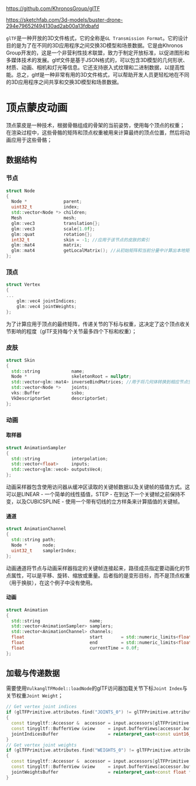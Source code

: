 https://github.com/KhronosGroup/glTF

https://sketchfab.com/3d-models/buster-drone-294e79652f494130ad2ab00a13fdbafd

`glTF`是一种开放的3D文件格式，它的全称是`GL Transmission Format`。它的设计目的是为了在不同的3D应用程序之间交换3D模型和场景数据。它是由Khronos Group开发的，这是一个非营利性技术联盟，致力于制定开放标准，以促进图形和多媒体技术的发展。gltf文件是基于JSON格式的，可以包含3D模型的几何形状、材质、动画、相机和灯光等信息。它还支持嵌入式纹理和二进制数据，以提高性能。总之，gltf是一种非常有用的3D文件格式，可以帮助开发人员更轻松地在不同的3D应用程序之间共享和交换3D模型和场景数据。

# 顶点蒙皮动画

顶点蒙皮是一种技术，根据骨骼组成的骨架的当前姿势，使用每个顶点的权重；
在渲染过程中，这些骨骼的矩阵和顶点权重被用来计算最终的顶点位置，然后将动画应用于这些骨骼；

## 数据结构

### 节点

```cpp
struct Node
{
  Node *              parent;
  uint32_t            index;
  std::vector<Node *> children;
  Mesh                mesh;
  glm::vec3           translation{};
  glm::vec3           scale{1.0f};
  glm::quat           rotation{};
  int32_t             skin = -1; //应用于该节点的皮肤的索引
  glm::mat4           matrix;
  glm::mat4           getLocalMatrix(); //从初始矩阵和当前分量中计算出本地矩阵
};
```

### 顶点

```cpp
struct Vertex
{
...
	glm::vec4 jointIndices;
	glm::vec4 jointWeights;
};
```

为了计算应用于顶点的最终矩阵，传递关节的下标与权重，这决定了这个顶点收关节影响的程度（glTF支持每个关节最多四个下标和权重）；

### 皮肤

```cpp
struct Skin
{
  std::string            name;
  Node *                 skeletonRoot = nullptr;
  std::vector<glm::mat4> inverseBindMatrices; //用于将几何体转换到相应节点空间
  std::vector<Node *>    joints;
  vks::Buffer            ssbo;
  VkDescriptorSet        descriptorSet;
};
```

### 动画

#### 取样器

```cpp
struct AnimationSampler
{
  std::string            interpolation;
  std::vector<float>     inputs;
  std::vector<glm::vec4> outputsVec4;
};
```

动画采样器包含使用访问器从缓冲区读取的关键帧数据以及关键帧的插值方式。这可以是LINEAR - 一个简单的线性插值，STEP - 在到达下一个关键帧之前保持不变，以及CUBICSPLINE - 使用一个带有切线的立方样条来计算插值的关键帧。

#### 通道

```cpp
struct AnimationChannel
{
  std::string path;
  Node *      node;
  uint32_t    samplerIndex;
};
```

动画通道将节点与动画采样器指定的关键帧连接起来，路径成员指定要动画化的节点属性，可以是平移、旋转、缩放或重量。后者指的是变形目标，而不是顶点权重（用于换肤），在这个例子中没有使用。

#### 动画

```cpp
struct Animation
{
  std::string                   name;
  std::vector<AnimationSampler> samplers;
  std::vector<AnimationChannel> channels;
  float                         start       = std::numeric_limits<float>::max();
  float                         end         = std::numeric_limits<float>::min();
  float                         currentTime = 0.0f;
};
```

## 加载与传递数据

需要使用`VulkanglTFModel::loadNode`的glTF访问器加载关节下标`Joint Index`与关节权重`Joint Weight`；

```cpp
// Get vertex joint indices
if (glTFPrimitive.attributes.find("JOINTS_0") != glTFPrimitive.attributes.end())
{
  const tinygltf::Accessor &  accessor = input.accessors[glTFPrimitive.attributes.find("JOINTS_0")->second];
  const tinygltf::BufferView &view     = input.bufferViews[accessor.bufferView];
  jointIndicesBuffer                   = reinterpret_cast<const uint16_t *>(&(input.buffers[view.buffer].data[accessor.byteOffset + view.byteOffset]));
}
// Get vertex joint weights
if (glTFPrimitive.attributes.find("WEIGHTS_0") != glTFPrimitive.attributes.end())
{
  const tinygltf::Accessor &  accessor = input.accessors[glTFPrimitive.attributes.find("WEIGHTS_0")->second];
  const tinygltf::BufferView &view     = input.bufferViews[accessor.bufferView];
  jointWeightsBuffer                   = reinterpret_cast<const float *>(&(input.buffers[view.buffer].data[accessor.byteOffset + view.byteOffset]));
}
```